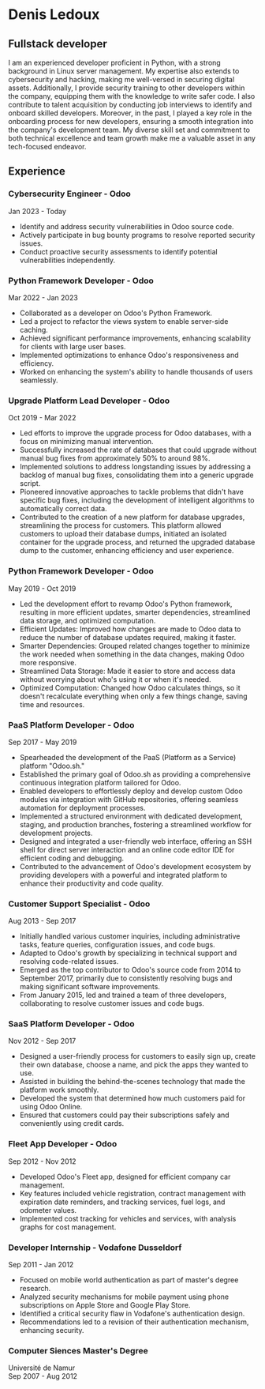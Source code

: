 # Denis Ledoux
## Fullstack developer

I am an experienced developer proficient in Python, with a strong background in Linux server management. My expertise also extends to cybersecurity and hacking, making me well-versed in securing digital assets. Additionally, I provide security training to other developers within the company, equipping them with the knowledge to write safer code. I also contribute to talent acquisition by conducting job interviews to identify and onboard skilled developers. Moreover, in the past, I played a key role in the onboarding process for new developers, ensuring a smooth integration into the company's development team. My diverse skill set and commitment to both technical excellence and team growth make me a valuable asset in any tech-focused endeavor.

## Experience
### Cybersecurity Engineer - Odoo
Jan 2023 - Today
- Identify and address security vulnerabilities in Odoo source code.
- Actively participate in bug bounty programs to resolve reported security issues.
- Conduct proactive security assessments to identify potential vulnerabilities independently.

### Python Framework Developer - Odoo
Mar 2022 - Jan 2023
- Collaborated as a developer on Odoo's Python Framework.
- Led a project to refactor the views system to enable server-side caching.
- Achieved significant performance improvements, enhancing scalability for clients with large user bases.
- Implemented optimizations to enhance Odoo's responsiveness and efficiency.
- Worked on enhancing the system's ability to handle thousands of users seamlessly.

### Upgrade Platform Lead Developer - Odoo
Oct 2019 - Mar 2022  
- Led efforts to improve the upgrade process for Odoo databases, with a focus on minimizing manual intervention.
- Successfully increased the rate of databases that could upgrade without manual bug fixes from approximately 50% to around 98%.
- Implemented solutions to address longstanding issues by addressing a backlog of manual bug fixes, consolidating them into a generic upgrade script.
- Pioneered innovative approaches to tackle problems that didn't have specific bug fixes, including the development of intelligent algorithms to automatically correct data.
- Contributed to the creation of a new platform for database upgrades, streamlining the process for customers. This platform allowed customers to upload their database dumps, initiated an isolated container for the upgrade process, and returned the upgraded database dump to the customer, enhancing efficiency and user experience.

### Python Framework Developer - Odoo
May 2019 - Oct 2019
- Led the development effort to revamp Odoo's Python framework, resulting in more efficient updates, smarter dependencies, streamlined data storage, and optimized computation.
- Efficient Updates: Improved how changes are made to Odoo data to reduce the number of database updates required, making it faster.
- Smarter Dependencies: Grouped related changes together to minimize the work needed when something in the data changes, making Odoo more responsive.
- Streamlined Data Storage: Made it easier to store and access data without worrying about who's using it or when it's needed.
- Optimized Computation: Changed how Odoo calculates things, so it doesn't recalculate everything when only a few things change, saving time and resources.

### PaaS Platform Developer - Odoo
Sep 2017 - May 2019
- Spearheaded the development of the PaaS (Platform as a Service) platform "Odoo.sh."
- Established the primary goal of Odoo.sh as providing a comprehensive continuous integration platform tailored for Odoo.
- Enabled developers to effortlessly deploy and develop custom Odoo modules via integration with GitHub repositories, offering seamless automation for deployment processes.
- Implemented a structured environment with dedicated development, staging, and production branches, fostering a streamlined workflow for development projects.
- Designed and integrated a user-friendly web interface, offering an SSH shell for direct server interaction and an online code editor IDE for efficient coding and debugging.
- Contributed to the advancement of Odoo's development ecosystem by providing developers with a powerful and integrated platform to enhance their productivity and code quality.

### Customer Support Specialist - Odoo
Aug 2013 - Sep 2017
- Initially handled various customer inquiries, including administrative tasks, feature queries, configuration issues, and code bugs.
- Adapted to Odoo's growth by specializing in technical support and resolving code-related issues.
- Emerged as the top contributor to Odoo's source code from 2014 to September 2017, primarily due to consistently resolving bugs and making significant software improvements.
- From January 2015, led and trained a team of three developers, collaborating to resolve customer issues and code bugs.

### SaaS Platform Developer - Odoo
Nov 2012 - Sep 2017
- Designed a user-friendly process for customers to easily sign up, create their own database, choose a name, and pick the apps they wanted to use.
- Assisted in building the behind-the-scenes technology that made the platform work smoothly.
- Developed the system that determined how much customers paid for using Odoo Online.
- Ensured that customers could pay their subscriptions safely and conveniently using credit cards.

### Fleet App Developer - Odoo
Sep 2012 - Nov 2012
- Developed Odoo's Fleet app, designed for efficient company car management.
- Key features included vehicle registration, contract management with expiration date reminders, and tracking services, fuel logs, and odometer values.
- Implemented cost tracking for vehicles and services, with analysis graphs for cost management.

### Developer Internship - Vodafone Dusseldorf
Sep 2011 - Jan 2012
- Focused on mobile world authentication as part of master's degree research.
- Analyzed security mechanisms for mobile payment using phone subscriptions on Apple Store and Google Play Store.
- Identified a critical security flaw in Vodafone's authentication design.
- Recommendations led to a revision of their authentication mechanism, enhancing security.

### Computer Siences Master's Degree
Université de Namur  
Sep 2007 - Aug 2012
